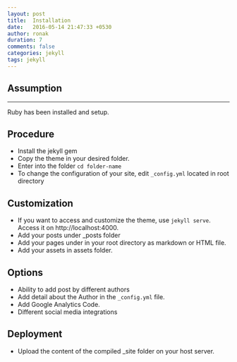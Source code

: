 ```yaml
---
layout: post
title:  Installation
date:   2016-05-14 21:47:33 +0530
author: ronak
duration: 7
comments: false
categories: jekyll
tags: jekyll
---
```


## Assumption ##
___

Ruby has been installed and setup.

## Procedure ##
+ Install the jekyll gem
+ Copy the theme in your desired folder.
+ Enter into the folder `cd folder-name`
+ To change the configuration of your site, edit `_config.yml` located in root directory

## Customization ## 
+ If you want to access and customize the theme, use `jekyll serve`. Access it on http://localhost:4000.
+ Add your posts under _posts folder
+ Add your pages under in your root directory as markdown or HTML file. 
+ Add your assets in assets folder.

## Options ##
+ Ability to add post by different authors 
+ Add detail about the Author in the `_config.yml` file.
+ Add Google Analytics Code.
+ Different social media integrations

## Deployment ##
 
+ Upload the content of the compiled _site folder on your host server.

